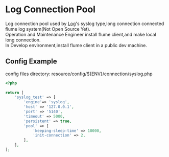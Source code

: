 # Log Connection Pool
Log connection pool used by [Log](../../lib/log.md)'s syslog type,long connection connected flume log system(Not Open Source Yet).<br>
Operation and Maintenance Engineer install flume client,and make local long connection.<br>
In Develop environment,install flume client in a public dev machine.

## Config Example
config files directory: resource/config/${ENV}/connection/syslog.php

```PHP
<?php
 
return [
    'syslog_test' => [
        'engine'=> 'syslog',
        'host' => '127.0.0.1',
        'port' => '5140',
        'timeout' => 5000,
        'persistent' => true,
        'pool' => [
            'keeping-sleep-time' => 10000,
            'init-connection' => 2,
        ],
    ],
];
```